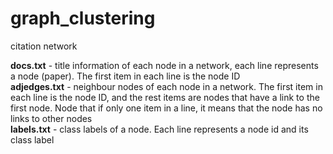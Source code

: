 # graph_clustering
citation network

**docs.txt** - title information of each node in a network, each line represents a node (paper). The first item in each line is the node ID<br>
**adjedges.txt** - neighbour nodes of each node in a network. The first item in each line is the node ID, and the rest items are nodes that have a link to the first node. Node that if only one item in a line, it means that the node has no links to other nodes<br>
**labels.txt** - class labels of a node. Each line represents a node id and its class label
